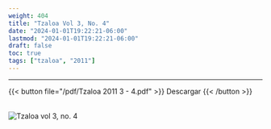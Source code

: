 ```yaml
---
weight: 404
title: "Tzaloa Vol 3, No. 4"
date: "2024-01-01T19:22:21-06:00"
lastmod: "2024-01-01T19:22:21-06:00"
draft: false
toc: true
tags: ["tzaloa", "2011"]
---
```

- - - - - - - - -
{{< button file="/pdf/Tzaloa 2011 3 - 4.pdf" >}}   Descargar {{< /button >}} 
######
![Tzaloa vol 3, no. 4](/images/portada/3-4.jpeg)